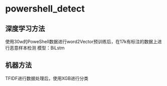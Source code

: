 # powershell_detect
## 深度学习方法
使用30w的PoweShell数据进行word2Vector预训练后，在17k有标注的数据上进行恶意样本检测
模型：BiLstm
## 机器方法
TFIDF进行数据处理后，使用XGB进行分类
